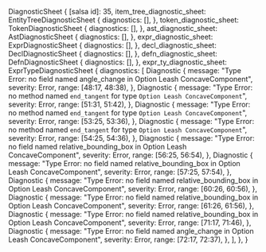 DiagnosticSheet {
    [salsa id]: 35,
    item_tree_diagnostic_sheet: EntityTreeDiagnosticSheet {
        diagnostics: [],
    },
    token_diagnostic_sheet: TokenDiagnosticSheet {
        diagnostics: [],
    },
    ast_diagnostic_sheet: AstDiagnosticSheet {
        diagnostics: [],
    },
    expr_diagnostic_sheet: ExprDiagnosticSheet {
        diagnostics: [],
    },
    decl_diagnostic_sheet: DeclDiagnosticSheet {
        diagnostics: [],
    },
    defn_diagnostic_sheet: DefnDiagnosticSheet {
        diagnostics: [],
    },
    expr_ty_diagnostic_sheet: ExprTypeDiagnosticSheet {
        diagnostics: [
            Diagnostic {
                message: "Type Error: no field named angle_change in Option Leash ConcaveComponent",
                severity: Error,
                range: [48:17, 48:38),
            },
            Diagnostic {
                message: "Type Error: no method named `end_tangent` for type `Option Leash ConcaveComponent`",
                severity: Error,
                range: [51:31, 51:42),
            },
            Diagnostic {
                message: "Type Error: no method named `end_tangent` for type `Option Leash ConcaveComponent`",
                severity: Error,
                range: [53:25, 53:36),
            },
            Diagnostic {
                message: "Type Error: no method named `end_tangent` for type `Option Leash ConcaveComponent`",
                severity: Error,
                range: [54:25, 54:36),
            },
            Diagnostic {
                message: "Type Error: no field named relative_bounding_box in Option Leash ConcaveComponent",
                severity: Error,
                range: [56:25, 56:54),
            },
            Diagnostic {
                message: "Type Error: no field named relative_bounding_box in Option Leash ConcaveComponent",
                severity: Error,
                range: [57:25, 57:54),
            },
            Diagnostic {
                message: "Type Error: no field named relative_bounding_box in Option Leash ConcaveComponent",
                severity: Error,
                range: [60:26, 60:56),
            },
            Diagnostic {
                message: "Type Error: no field named relative_bounding_box in Option Leash ConcaveComponent",
                severity: Error,
                range: [61:26, 61:56),
            },
            Diagnostic {
                message: "Type Error: no field named relative_bounding_box in Option Leash ConcaveComponent",
                severity: Error,
                range: [71:17, 71:46),
            },
            Diagnostic {
                message: "Type Error: no field named angle_change in Option Leash ConcaveComponent",
                severity: Error,
                range: [72:17, 72:37),
            },
        ],
    },
}